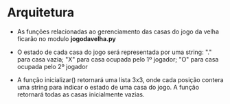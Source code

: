 # Arquitetura

* As funções relacionadas ao gerenciamento das casas do jogo da velha ficarão no modulo **jogodavelha.py**


* O estado de cada casa do jogo será representada por uma string: "." para casa vazia; "X" para casa ocupada pelo 1º jogador; "O" para casa ocupada pelo 2º jogador


* A função inicializar() retornará uma lista 3x3, onde cada posição contera uma string para indicar o estado de uma casa do jogo. A função retornará todas as casas inicialmente vazias.